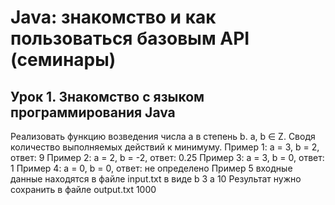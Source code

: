 # Java: знакомство и как пользоваться базовым API (семинары)

## Урок 1. Знакомство с языком программирования Java

Реализовать функцию возведения числа а в степень b. a, b ∈ Z. Сводя количество выполняемых действий к минимуму.
Пример 1: а = 3, b = 2, ответ: 9
Пример 2: а = 2, b = -2, ответ: 0.25
Пример 3: а = 3, b = 0, ответ: 1
Пример 4: а = 0, b = 0, ответ: не определено
Пример 5
входные данные находятся в файле input.txt в виде
b 3
a 10
Результат нужно сохранить в файле output.txt
1000
